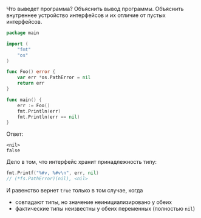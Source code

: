 Что выведет программа? Объяснить вывод программы. Объяснить внутреннее устройство интерфейсов и их отличие от пустых интерфейсов.

```go
package main

import (
	"fmt"
	"os"
)

func Foo() error {
	var err *os.PathError = nil
	return err
}

func main() {
	err := Foo()
	fmt.Println(err)
	fmt.Println(err == nil)
}
```

Ответ:
```
<nil>
false
```
Дело в том, что интерфейс хранит принадлежность типу:
```go
fmt.Printf("%#v, %#v\n", err, nil)
// (*fs.PathError)(nil), <nil>
```
И равенство вернет `true` только в том случае, когда 
- совпадают типы, но значение неинициализировано у обеих
- фактические типы неизвестны у обеих переменных (полностью `nil`)

